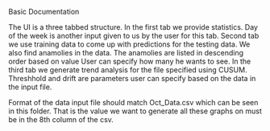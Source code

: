 Basic Documentation

The UI is a three tabbed structure.
In the first tab we provide statistics.
Day of the week is another input given to us by the user for this tab.
Second tab we use training data to come up with predictions for the testing data.
We also find anamolies in the data. The anamolies are listed in descending order based on value
User can specify how many he wants to see.
In the third tab we generate trend analysis for the file specified using CUSUM.
Threshhold and drift are parameters user can specify based on the data in the input file.

Format of the data input file should match Oct_Data.csv which can be seen in this folder.
That is the value we want to generate all these graphs on must be in the 8th column of the csv.
